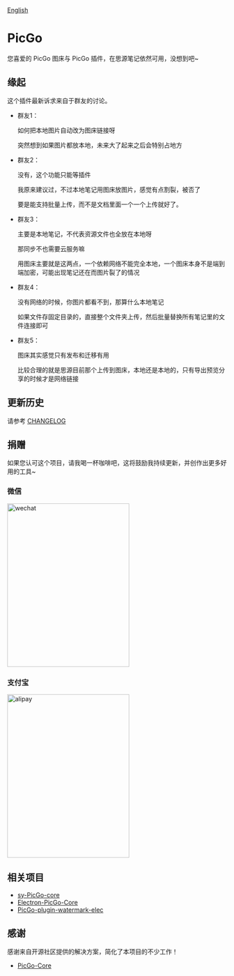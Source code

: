 [English](README.md)

# PicGo

您喜爱的 PicGo 图床与 PicGo 插件，在思源笔记依然可用，没想到吧~

## 缘起

这个插件最新诉求来自于群友的讨论。

- 群友1：

  如何把本地图片自动改为图床链接呀

  突然想到如果图片都放本地，未来大了起来之后会特别占地方

- 群友2：

  没有，这个功能只能等插件

  我原来建议过，不过本地笔记用图床放图片，感觉有点割裂，被否了

  要是能支持批量上传，而不是文档里面一个一个上传就好了。

- 群友3：

  主要是本地笔记，不代表资源文件也全放在本地呀

  那同步不也需要云服务嘛

  用图床主要就是这两点，一个依赖网络不能完全本地，一个图床本身不是端到端加密，可能出现笔记还在而图片裂了的情况

- 群友4：

  没有网络的时候，你图片都看不到，那算什么本地笔记

  如果文件存固定目录的，直接整个文件夹上传，然后批量替换所有笔记里的文件连接即可

- 群友5：

  图床其实感觉只有发布和迁移有用

  比较合理的就是思源目前那个上传到图床，本地还是本地的，只有导出预览分享的时候才是网络链接

## 更新历史

请参考 [CHANGELOG](https://github.com/terwer/siyuan-plugin-kanban-girl/blob/main/CHANGELOG.md)

## 捐赠

如果您认可这个项目，请我喝一杯咖啡吧，这将鼓励我持续更新，并创作出更多好用的工具~

### 微信

<div>
<img src="https://static-rs-terwer.oss-cn-beijing.aliyuncs.com/donate/wechat.jpg" alt="wechat" style="width:280px;height:375px;" />
</div>

### 支付宝

<div>
<img src="https://static-rs-terwer.oss-cn-beijing.aliyuncs.com/donate/alipay.jpg" alt="alipay" style="width:280px;height:375px;" />
</div>

## 相关项目

- [sy-PicGo-core](https://github.com/terwer/sy-PicGo-core)
- [Electron-PicGo-Core](https://github.com/terwer/Electron-PicGo-Core)
- [PicGo-plugin-watermark-elec](https://github.com/terwer/PicGo-plugin-watermark-elec)

## 感谢

感谢来自开源社区提供的解决方案，简化了本项目的不少工作！

- [PicGo-Core](https://github.com/PicGo/PicGo-Core)